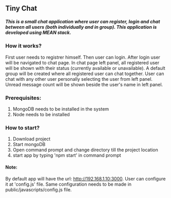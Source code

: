 ## Tiny Chat

##### This is a small chat application where user can register, login and chat between all users (both individually and in group). This application is developed using MEAN stack.

### How it works?

First user needs to registrer himself. Then user can login. After login user will be navigated to chat page. In chat page left panel,
all registered user will be shown with their status (currently available or unavailable). A default group will be created where all 
registered user can chat together.
User can chat with any other user personally selecting the user from left panel. Unread message count will be shown beside 
the user's name in left panel.

### Prerequisites:
1. MongoDB needs to be installed in the system
2. Node needs to be installed

### How to start?

1. Download project
2. Start mongoDB
3. Open command prompt and change directory till the project location
4. start app by typing 'npm start' in command prompt

#### Note:
By default app will have the url: http://192.168.1.10:3000. User can configure it at 'config.js' file. Same configuration needs 
to be made in public/javascripts/config.js file.
